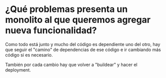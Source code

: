 # ¿Qué problemas presenta un monolito al que queremos agregar nueva funcionalidad?
Como todo está junto y mucho del código es dependiente uno del otro, hay que seguir el "camino" de dependencias de ese código e ir cambiando más código si es necesario.

También por cada cambio hay que volver a "buildear" y hacer el deployment. 